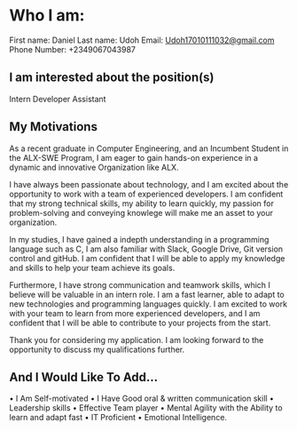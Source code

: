 # Who I am:
First name: Daniel
Last name: Udoh
Email: Udoh17010111032@gmail.com
Phone Number: +2349067043987
## I am interested about the position(s)
Intern Developer Assistant

## My Motivations
As a recent graduate in Computer Engineering, and an Incumbent Student in the ALX-SWE Program, I am eager to gain hands-on experience in a dynamic and innovative Organization like ALX.

I have always been passionate about technology, and I am excited about the opportunity to work with a team of experienced developers. I am confident that my strong technical skills, my ability to learn quickly, my passion for problem-solving and conveying knowlege will make me an asset to your organization.

In my studies, I have gained a indepth understanding in a programming language such as C,  I am also familiar with Slack, Google Drive, Git version control and gitHub. I am confident that I will be able to apply my knowledge and skills to help your team achieve its goals.

Furthermore, I have strong communication and teamwork skills, which I believe will be valuable in an intern role. I am a fast learner, able to adapt to new technologies and programming languages quickly. I am excited to work with your team to learn from more experienced developers, and I am confident that I will be able to contribute to your projects from the start.

Thank you for considering my application. I am looking forward to the opportunity to discuss my qualifications further.
## And I Would Like To Add...
•	I Am Self-motivated
•	I Have Good oral & written communication skill
•	Leadership skills
•	Effective Team player
•	Mental Agility with the Ability to learn and adapt fast
•	IT Proficient
•	Emotional Intelligence.

